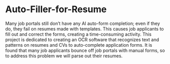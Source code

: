# Auto-Filler-for-Resume
Many job portals still don’t have any AI auto-form completion; even if they do, they fail on resumes made with templates. This causes job applicants to fill out and correct the forms, creating a time-consuming activity.
This project is dedicated to creating an OCR software that recognizes text and patterns on
resumes and CVs to auto-complete application forms. It is found that many job applicants
bounce off job portals with manual forms, so to address this problem we will parse out their
resumes.
